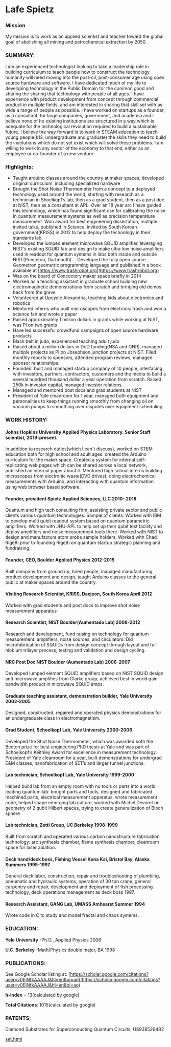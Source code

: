 # Lafe Spietz

### Mission

My mission is to work as an applied scientist and teacher toward the global goal of abolishing all mining and petrochemical extraction by 2050.  

### SUMMARY:  

I am an experienced technologist looking to take a leadership role in building curriculum to teach people how to construct the technology humanity will need moving into the post-oil, post-consumer age using open source hardware and software.  I have dedicated much of my life to developing technology in the Public Domain for the common good and sharing the sharing that technology with people of all ages.  I have experience with product development from concept through commercial product in multiple fields, and am interested in sharing that skill set with as wide a range of people as possible.  I have worked on startups as a founder, as a consultant, for large companies, government, and academia and I believe none of he existing institutions are structured in a way which is adequate for the technological revolution required to build a sustainable future.  I believe the way forward is to work in STEAM education to teach young people(k12, undergraduate and graduate) the skills they need to build the institutions which do not yet exist which will solve these problems.  I am willing to work in any sector of the economy to that end, either as an employee or co-founder of a new venture.

### Highlights:

 - Taught arduino classes around the country at maker spaces, developed original curriculum, including specialized hardware
 - Brought the Shot Noise Thermometer from a concept to a deployed technology used around the world, starting with research as a technician in Shoelkopf’s lab, then as a grad student, then as a post doc at NIST, then as a consultant at APL.  Over an 18 year arc I have guided this technology, which has found significant use for calibrating the noise in quantum measurement systems as well as precision temperature measurement.  Won award for best engineering dissertation, multiple invited talks, published in Science, invited by South Korean government(KRISS) in 2012 to help deploy the technology in their standards lab.
 - Developed the lumped element microwave SQUID amplifier, leveraging NIST’s existing SQUID fab and design to make ultra low noise amplifiers used in readout for quantum systems in labs both inside and outside NIST(Princeton, Dartmouth). - Developed the fully open source Geometron geometric programming language and published in a book available at [https://www.trashrobot.org](https://www.trashrobot.org)
 - Was on the board of Concoctory maker space briefly in 2014
 - Worked as a teaching assistant in graduate school building new electromaginetic demonstrations from scratch and bringing old demos back from the grave 
 - Volunteered at Upcycle Alexandria, teaching kids about electronics and robotics
 - Mentored interns who built microscopes from electronic trash and won a science fair and wrote a paper 
 - Raised approximately 1 million dollars in grants while working at NIST, was PI on two grants
 - Have led successful crowdfund campaigns of open source hardware products
 - Black belt in judo, experienced teaching adult judo
 - Raised about a million dollars in DoD funding(NSA and ONR), managed multiple projects as PI on Josephson junction projects at NIST. Filed monthly reports to sponsors, attended program reviews, managed sponsor relationships.
 - Founded, built and managed startup company of 10 people, interfacing with investors, partners, contractors, customers and the media to build a several hundred thousand dollar a year operation from scratch. Raised 250k in investor capital, managed investor relations.
 - Managed and mentored post docs and grad students at NIST
 - President of Yale cleanroom for 1 year, managed both equipment and personalities to keep things running smoothly from changing oil on vacuum pumps to smoothing over disputes over equipment scheduling

### WORK HISTORY: 

#### Johns Hopkins University Applied Physics Laboratory. Senior Staff scientist, 2019-present.  

In addition to research duties(which I can't discuss), worked on STEM education both for high school and adult ages. created the Arduino curriculum for the maker space.  Created a system for internal self-replicating web pages which can be shared across a local network, published an internal paper about it.  Mentored high school interns building microscopes from electronic waste(DVD drives), doing electrochemical measurements with Arduino, and interacting with quantum information using web browser based software.  

#### Founder, president Spietz Applied Sciences, LLC				        2010- 2018

Quantum and high tech consulting firm, assisting private sector and public clients  various quantum technologies.  Sample of clients:  Worked with IBM to develop multi qubit readout system based on quantum parametric amplifiers.  Worked with JHU-APL to help set up their qubit test facility and deploy amplifiers and noise measurement tools there. Worked with NIST to design and manufacture atom probe sample holders.  Worked with Chad Rigetti prior to founding Rigetti on quantum startup strategic planning and fundraising.

#### Founder, CEO, Boulder Applied Physics	             		   	        2012-2015
 
Built company from ground up, hired people, managed manufacturing, product development and design, taught Arduino classes to the general public at maker spaces around the country.

#### Visiting Research Scientist, KRISS, Daejeon, South Korea        April 2012

Worked with grad students and post docs to improve shot noise measurement apparatus

#### Research Scientist, NIST Boulder(Aumentado Lab)  			          2008-2012 

Research and development, fund raising on technology for quantum measurement: amplifiers, noise sources, and circulators.  Did microfabrication of SQUIDs from design concept through layout and full niobium trilayer process, testing and validation and design cycling.

#### NRC Post Doc NIST Boulder (Aumentado Lab)                 				2006-2007                                              

Developed lumped element SQUID amplifiers based on NIST SQUID design and microwave amplifies from Clarke group, achieved best in world gain bandwidth product in microwave SQUID amps. 

#### Graduate teaching assistant, demonstration builder, Yale University 2002-2005

Designed, constructed, repaired and operated physics demonstrations for an undergraduate class in electromagnetism.

#### Grad Student, Schoelkopf Lab, Yale University				              2000-2006

Developed the Shot Noise Thermometer, which was awarded both the Becton prize for best engineering PhD thesis at Yale and was part of Schoelkopf’s Keithley Award for excellence in measurement technology.  President of Yale cleanroom for a year, built demonstrations for undergrad E&M classes, nanofabrication of SET’s and larger tunnel junctions.

#### Lab technician, Schoelkopf Lab, Yale University                                       	             1999-2000

Helped build lab from an empty room with no tools or parts into a world leading quantum lab: bought parts and tools, designed and fabricated machined parts, electrical measurement apparatus, wrote measurement code, helped shape emerging lab culture, worked with Michel Devoret on geometry of 2 qubit Hilbert spaces, trying to create generalization of Bloch sphere

#### Lab technician, Zettl Group, UC Berkeley	             				1998-1999

Built from scratch and operated various carbon nanostructure fabrication technology: arc synthesis chamber, flame synthesis chamber, cleanroom space for laser ablation.


#### Deck hand/deck boss, Fishing Vessel Kona Kai, Bristol Bay, Alaska	   Summers 1995-1997   	

General deck labor, construction, repair and troubleshooting of plumbing, pneumatic and hydraulic systems, operation of 30 ton crane, general carpentry and repair, development and deployment of fish processing technology, deck operations management as deck boss 1997.

#### Research Assistant, GANG Lab, UMASS Amhearst	             	            Summer 1994

Wrote code in C to study and model fractal and chaos systems.

### EDUCATION:

**Yale University**						-Ph.D., Applied Physics 2006

**U.C. Berkeley**              				-Math/Physics double major, BA 1998

### PUBLICATIONS:

See Google Scholar listing at: [https://scholar.google.com/citations?user=v0EjNfkAAAAJ&hl=en&oi=ao](https://scholar.google.com/citations?user=v0EjNfkAAAAJ&hl=en&oi=ao)

**h-index** = 13(calculated by google)

**Total Citations**: 1015(calculated by google)

### PATENTS:

Diamond Substrates for Superconducting Quantum Circuits, US9385294B2


[set.html](set.html)


